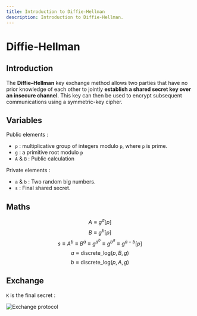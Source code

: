 ```yaml
---
title: Introduction to Diffie-Hellman
description: Introduction to Diffie-Hellman.
---
```


# Diffie-Hellman

## Introduction

The **Diffie–Hellman** key exchange method allows two parties that have no prior knowledge of each other to jointly **establish a shared secret key over an insecure channel**. This key can then be used to encrypt subsequent communications using a symmetric-key cipher.

## Variables

Public elements :

- `p` : multiplicative group of integers modulo `p`, where `p` is prime.
- `g` : a primitive root modulo `p`
- `A` & `B` : Public calculation

Private elements :

- `a` & `b` : Two random big numbers.
- `s` : Final shared secret.

## Maths

$$
A \equiv g^a [p]
$$
$$
B \equiv g^b [p]
$$
$$
s \equiv A^{b} \equiv B^{a} \equiv g^{a^{b}} \equiv g^{b^{a}} \equiv g^{a+b} [p]
$$
$$
a \equiv \text{discrete_log}(p, B, g)
$$
$$
b \equiv \text{discrete_log}(p, A, g)
$$

## Exchange

`K` is the final secret :

![Exchange protocol](https://external-content.duckduckgo.com/iu/?u=https%3A%2F%2Fi.pinimg.com%2Foriginals%2Fe2%2F7d%2F87%2Fe27d87413aa03a2cf73f542bdcf02184.png&f=1&nofb=1)
